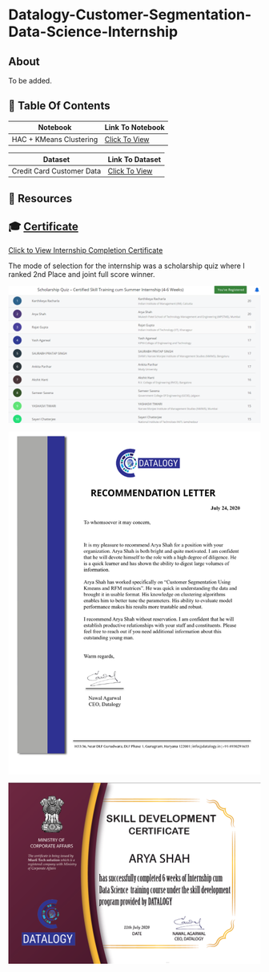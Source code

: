 # Datalogy-Customer-Segmentation-Data-Science-Internship

## About

To be added.

## 📖 Table Of Contents

| Notebook | Link To Notebook |
|--------|--------|
|HAC + KMeans Clustering|<a href="https://github.com/aryashah2k/Datalogy-Customer-Segmentation-Data-Science-Internship/blob/main/HAC_Kmeans_Clustering.ipynb">Click To View</a>|

| Dataset | Link To Dataset |
|--------|--------|
|Credit Card Customer Data|<a href="https://github.com/aryashah2k/Datalogy-Customer-Segmentation-Data-Science-Internship/blob/main/Credit%20Card%20Customer%20Data.xlsx">Click To View</a>|

## 📖 Resources

## 🎓 [Certificate]()
<a href="https://github.com/aryashah2k/Datalogy-Customer-Segmentation-Data-Science-Internship/blob/main/assets/Datalogy-Certificate%20Of%20Completion%5BArya%20Shah%5D.pdf">Click to View Internship Completion Certificate</a>

The mode of selection for the internship was a scholarship quiz where I ranked 2nd Place and joint full score winner.
 
![Internship Selection Result](https://github.com/aryashah2k/Datalogy-Customer-Segmentation-Data-Science-Internship/blob/main/assets/Internship%20Selection%20Result.png)

![Recommendation Letter](https://github.com/aryashah2k/Datalogy-Customer-Segmentation-Data-Science-Internship/blob/main/assets/Recommendation%20Letter%20-%20Arya%20Shah.jpg)

![certificate](https://github.com/aryashah2k/Datalogy-Customer-Segmentation-Data-Science-Internship/blob/main/assets/Certificate%20Image.png)